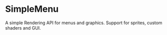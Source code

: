 # SimpleMenu



A simple Rendering API for menus and graphics. Support for sprites, custom shaders and GUI.
